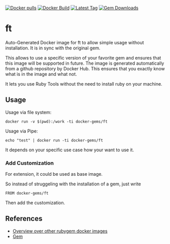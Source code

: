 [![Docker pulls](https://img.shields.io/docker/pulls/rubygem/ft.svg)](https://hub.docker.com/r/rubygem/ft/)
[![Docker Build](https://img.shields.io/docker/automated/rubygem/ft.svg)](https://hub.docker.com/r/rubygem/ft/)
[![Latest Tag](https://img.shields.io/github/tag/docker-rubygem/ft.svg)](https://hub.docker.com/r/rubygem/ft/)
[![Gem Downloads](https://img.shields.io/gem/dt/ft.svg)](https://rubygems.org/gems/ft/)
# ft

Auto-Generated Docker image for ft to allow simple usage without installation.
It is in sync with the original gem.

This allows to use a specific version of your favorite gem and ensures that this image will be supported in future.
The image is generated automatically from a github repository by Docker Hub.
This ensures that you exactly know what is in the image and what not.

It lets you use Ruby Tools without the need to install ruby on your machine.

## Usage

Usage via file system:

`docker run -v $(pwd):/work -ti docker-gems/ft`

Usage via Pipe:

`echo "test" | docker run -ti docker-gems/ft`

It depends on your specific use case how your want to use it.

### Add Customization

For extension, it could be used as base image.

So instead of struggeling with the installation of a gem, just write

`FROM docker-gems/ft`

Then add the customization.

## References

 - [Overview over other rubygem docker images](https://github.com/thinkbot/docker-rubygem)
 - [Gem](https://rubygems.org/gems/ft/)
